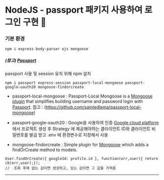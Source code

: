 # NodeJS - passport 패키지 사용하여 로그인 구현 👀

### 기본 환경

```
npm i express body-parser ejs mongoose
```

##### (참고) [Passport](https://www.passportjs.org/docs/authenticate/, "passport.js link")

passport 사용 및 session 유지 위해 npm 설치

```
npm i passport express-session passport-local-mongoose passport-google-oauth20 mongoose-findorcreate
```

- passport-local-mongoose :
  Passport-Local Mongoose is a [Mongoose](http://mongoosejs.com/) [plugin](http://mongoosejs.com/docs/plugins.html) that simplifies building username and password login with [Passport](http://passportjs.org/).
  참고 : (https://github.com/saintedlama/passport-local-mongoose)

- passport-google-oauth20 :
  Google을 사용하여 인증
  [Google cloud platform](https://console.cloud.google.com/) 에서 프로젝트 생성 후
  Strategy 에 제공해야하는 클라이언트 ID와 클라이언트 비밀번호를 발급 받고
  .env 에 환경변수로 지정해서 사용

- mongoose-findorcreate :
  Simple plugin for [Mongoose](https://github.com/LearnBoost/mongoose) which adds a findOrCreate method to models.

```
User.findOrCreate({ googleId: profile.id }, function(err,user){ return cb(err,user);});
//	조회 후에 없는 값이면 생성하고, 있는 값이면 그 값을 가져옴
```

---
